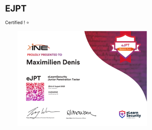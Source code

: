 # EJPT

Certified ! :star:

<figure><img src="../../.gitbook/assets/eJPT-1.png" alt=""><figcaption></figcaption></figure>
